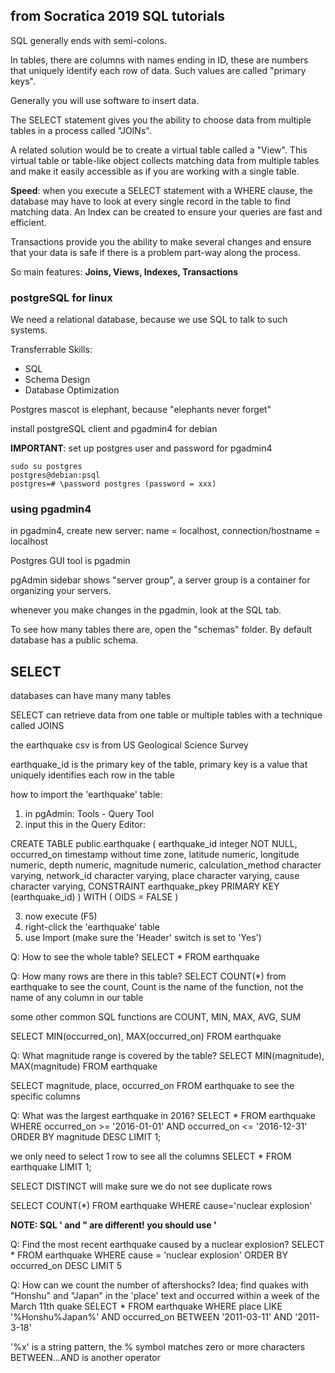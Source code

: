 ## from Socratica 2019 SQL tutorials

SQL generally ends with semi-colons.

In tables, there are columns with names ending in ID, these are numbers that uniquely identify each row of data. Such values are called "primary keys".

Generally you will use software to insert data.

The SELECT statement gives you the ability to choose data from multiple tables in a process called "JOINs".

A related solution would be to create a virtual table called a "View". This virtual table or table-like object collects matching data from multiple tables and make it easily accessible as if you are working with a single table.

**Speed**: when you execute a SELECT statement with a WHERE clause, the database may have to look at every single record in the table to find matching data. An Index can be created to ensure your queries are fast and efficient.

Transactions provide you the ability to make several changes and ensure that your data is safe if there is a problem part-way along the process.

So main features: **Joins, Views, Indexes, Transactions**

### postgreSQL for linux

We need a relational database, because we use SQL to talk to such systems.

Transferrable Skills:
- SQL
- Schema Design
- Database Optimization

Postgres mascot is elephant, because "elephants never forget"

install postgreSQL client and pgadmin4 for debian

**IMPORTANT**: set up postgres user and password for pgadmin4
```
sudo su postgres
postgres@debian:psql
postgres=# \password postgres (password = xxx)
```

### using pgadmin4

in pgadmin4, create new server: name = localhost, connection/hostname = localhost

Postgres GUI tool is pgadmin

pgAdmin sidebar shows "server group", a server group is a container for organizing your servers.

whenever you make changes in the pgadmin, look at the SQL tab.

To see how many tables there are, open the "schemas" folder. By default database has a public schema.

## SELECT

databases can have many many tables

SELECT can retrieve data from one table or multiple tables with a technique called JOINS

the earthquake csv is from US Geological Science Survey

earthquake_id is the primary key of the table, primary key is a value that uniquely identifies each row in the table

how to import the 'earthquake' table:

1. in pgAdmin: Tools - Query Tool
2. input this in the Query Editor:

CREATE TABLE public.earthquake
(
    earthquake_id integer NOT NULL,
    occurred_on timestamp without time zone,
    latitude numeric,
    longitude numeric,
    depth numeric,
    magnitude numeric,
    calculation_method character varying,
    network_id character varying,
    place character varying,
    cause character varying,
    CONSTRAINT earthquake_pkey PRIMARY KEY (earthquake_id)
)
WITH (
    OIDS = FALSE
)

3. now execute (F5)
4. right-click the 'earthquake' table
5. use Import (make sure the 'Header' switch is set to 'Yes')


Q: How to see the whole table?
SELECT * FROM earthquake

Q: How many rows are there in this table?
SELECT COUNT(*) from earthquake
to see the count, Count is the name of the function, not the name of any column in our table

some other common SQL functions are COUNT, MIN, MAX, AVG, SUM

SELECT MIN(occurred_on), MAX(occurred_on) FROM earthquake

Q: What magnitude range is covered by the table?
SELECT MIN(magnitude), MAX(magnitude) FROM earthquake

SELECT magnitude, place, occurred_on FROM earthquake to see the specific columns

Q: What was the largest earthquake in 2016?
SELECT *
FROM earthquake
WHERE occurred_on >= '2016-01-01' AND occurred_on <= '2016-12-31'
ORDER BY magnitude DESC
LIMIT 1;

we only need to select 1 row to see all the columns
SELECT * FROM earthquake LIMIT 1;

SELECT DISTINCT will make sure we do not see duplicate rows

SELECT COUNT(*) FROM earthquake WHERE cause='nuclear explosion'

**NOTE: SQL ' and " are different! you should use '**

Q: Find the most recent earthquake caused by a nuclear explosion?
SELECT * FROM earthquake WHERE cause = 'nuclear explosion' ORDER BY occurred_on DESC LIMIT 5

Q: How can we count the number of aftershocks?
Idea; find quakes with "Honshu" and "Japan" in the 'place' text and occurred within a week of the March 11th quake
SELECT * FROM earthquake WHERE place LIKE '%Honshu%Japan%'
AND occurred_on BETWEEN '2011-03-11' AND '2011-3-18'

'%x' is a string pattern, the % symbol matches zero or more characters
BETWEEN...AND is another operator
